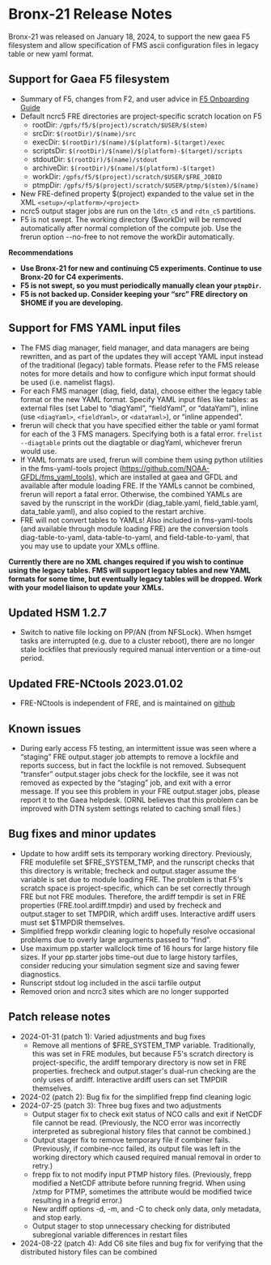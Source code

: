 # Bronx-21 Release Notes

Bronx-21 was released on January 18, 2024, to support the new gaea F5 filesystem and allow specification of FMS ascii configuration files in legacy table or new yaml format.

## Support for Gaea F5 filesystem
* Summary of F5, changes from F2, and user advice in [F5 Onboarding Guide](https://docs.google.com/document/d/1Z8YnZHaaWAWuyNfVGorrupBxtadOY04c4RL2Y2svZos/edit?usp=sharing)
* Default ncrc5 FRE directories are project-specific scratch location on F5
  * rootDir: `/gpfs/f5/$(project)/scratch/$USER/$(stem)`
  * srcDir: `$(rootDir)/$(name)/src`
  * execDir: `$(rootDir)/$(name)/$(platform)-$(target)/exec`
  * scriptsDir: `$(rootDir)/$(name)/$(platform)-$(target)/scripts`
  * stdoutDir: `$(rootDir)/$(name)/stdout`
  * archiveDir: `$(rootDir)/$(name)/$(platform)-$(target)`
  * workDir: `/gpfs/f5/$(project)/scratch/$USER/$FRE_JOBID`
  * ptmpDir: `/gpfs/f5/$(project)/scratch/$USER/ptmp/$(stem)/$(name)`
* New FRE-defined property $(project) expanded to the value set in the XML `<setup>/<platform>/<project>`
* ncrc5 output stager jobs are run on the `ldtn_c5` and `rdtn_c5` partitions.
* F5 is not swept. The working directory ($workDir) will be removed automatically after normal completion of the compute job. Use the frerun option --no-free to not remove the workDir automatically.

**Recommendations**
* **Use Bronx-21 for new and continuing C5 experiments. Continue to use Bronx-20 for C4 experiments.**
* **F5 is not swept, so you must periodically manually clean your `ptmpDir`.**
* **F5 is not backed up. Consider keeping your “src” FRE directory on $HOME if you are developing.**

## Support for FMS YAML input files
* The FMS diag manager, field manager, and data managers are being rewritten, and as part of the updates they will accept YAML input instead of the traditional (legacy) table formats. Please refer to the FMS release notes for more details and how to configure which input format should be used (i.e. namelist flags).
* For each FMS manager (diag, field, data), choose either the legacy table format or the new YAML format. Specify YAML input files like tables: as external files (set Label to “diagYaml”, “fieldYaml”, or “dataYaml”), inline (use `<diagYaml>`, `<fieldYaml>`, or `<dataYaml>`), or “inline appended”.
* frerun will check that you have specified either the table or yaml format for each of the 3 FMS managers. Specifying both is a fatal error. `frelist --diagtable` prints out the diagtable or diagYaml, whichever frerun would use.
* If YAML formats are used, frerun will combine them using python utilities in the fms-yaml-tools project (https://github.com/NOAA-GFDL/fms_yaml_tools), which are installed at gaea and GFDL and available after module loading FRE. If the YAMLs cannot be combined, frerun will report a fatal error. Otherwise, the combined YAMLs are saved by the runscript in the workDir (diag_table.yaml, field_table.yaml, data_table.yaml), and also copied to the restart archive.
* FRE will not convert tables to YAMLs! Also included in fms-yaml-tools (and available through module loading FRE) are the conversion tools diag-table-to-yaml, data-table-to-yaml, and field-table-to-yaml, that you may use to update your XMLs offline.

**Currently there are no XML changes required if you wish to continue using the legacy tables. FMS will support legacy tables and new YAML formats for some time, but eventually legacy tables will be dropped. Work with your model liaison to update your XMLs.**

## Updated HSM 1.2.7
* Switch to native file locking on PP/AN (from NFSLock). When hsmget tasks are interrupted (e.g. due to a cluster reboot), there are no longer stale lockfiles that previously required manual intervention or a time-out period.

## Updated FRE-NCtools 2023.01.02
* FRE-NCtools is independent of FRE, and is maintained on [github](https://github.com/NOAA-GFDL/FRE-NCtools)

## Known issues
* During early access F5 testing, an intermittent issue was seen where a “staging” FRE output.stager job attempts to remove a lockfile and reports success, but in fact the lockfile is not removed. Subsequent “transfer” output.stager jobs check for the lockfile, see it was not removed as expected by the “staging” job, and exit with a error message. If you see this problem in your FRE output.stager jobs, please report it to the Gaea helpdesk. (ORNL believes that this problem can be improved with DTN system settings related to caching small files.)

## Bug fixes and minor updates
* Update to how ardiff sets its temporary working directory. Previously, FRE modulefile set $FRE_SYSTEM_TMP, and the runscript checks that this directory is writable; frecheck and output.stager assume the variable is set due to module loading FRE. The problem is that F5's scratch space is project-specific, which can be set correctly through FRE but not FRE modules. Therefore, the ardiff tempdir is set in FRE properties (FRE.tool.ardiff.tmpdir) and used by frecheck and output.stager to set TMPDIR, which ardiff uses. Interactive ardiff users must set $TMPDIR themselves.
* Simplified frepp workdir cleaning logic to hopefully resolve occasional problems due to overly large arguments passed to “find”.
* Use maximum pp.starter wallclock time of 16 hours for large history file sizes. If your pp.starter jobs time-out due to large history tarfiles, consider reducing your simulation segment size and saving fewer diagnostics.
* Runscript stdout log included in the ascii tarfile output
* Removed orion and ncrc3 sites which are no longer supported

## Patch release notes
* 2024-01-31 (patch 1): Varied adjustments and bug fixes
  * Remove all mentions of $FRE_SYSTEM_TMP variable. Traditionally, this was set in FRE modules, but because F5's scratch directory is project-specific, the ardiff temporary directory is now set in FRE properties. frecheck and output.stager's dual-run checking are the only uses of ardiff. Interactive ardiff users can set TMPDIR themselves.
* 2024-02 (patch 2): Bug fix for the simplified frepp find cleaning logic
* 2024-07-25 (patch 3): Three bug fixes and two adjustments
  * Output stager fix to check exit status of NCO calls and exit if NetCDF file cannot be read. (Previously, the NCO error was incorrectly interpreted as subregional history files that cannot be combined.)
  * Output stager fix to remove temporary file if combiner fails. (Previously, if combine-ncc failed, its output file was left in the working directory which caused required manual removal in order to retry.)
  * frepp fix to not modify input PTMP history files. (Previously, frepp modified a NetCDF attribute before running fregrid. When using /xtmp for PTMP, sometimes the attribute would be modified twice resulting in a fregrid error.)
  * New ardiff options -d, -m, and -C to check only data, only metadata, and stop early.
  * Output stager to stop unnecessary checking for distributed subregional variable differences in restart files
* 2024-08-22 (patch 4): Add C6 site files and bug fix for verifying that the distributed history files can be combined
